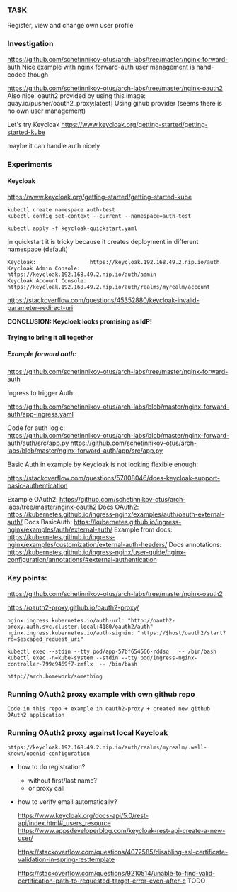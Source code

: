 ### TASK

Register, view and change own user profile

### Investigation

https://github.com/schetinnikov-otus/arch-labs/tree/master/nginx-forward-auth
Nice example with nginx forward-auth user management is hand-coded though

https://github.com/schetinnikov-otus/arch-labs/tree/master/nginx-oauth2
Also nice, oauth2 provided by using this image: 
quay.io/pusher/oauth2_proxy:latest]
Using gihub provider (seems there is no own user management)

Let's try Keycloak
https://www.keycloak.org/getting-started/getting-started-kube

maybe it can handle auth nicely

### Experiments

#### Keycloak

https://www.keycloak.org/getting-started/getting-started-kube

```
kubectl create namespace auth-test
kubectl config set-context --current --namespace=auth-test

kubectl apply -f keycloak-quickstart.yaml
```
In quickstart it is tricky because it creates deployment in different namespace (default)


```
Keycloak:                 https://keycloak.192.168.49.2.nip.io/auth
Keycloak Admin Console:   https://keycloak.192.168.49.2.nip.io/auth/admin
Keycloak Account Console: https://keycloak.192.168.49.2.nip.io/auth/realms/myrealm/account
```

https://stackoverflow.com/questions/45352880/keycloak-invalid-parameter-redirect-uri

**CONCLUSION: Keycloak looks promising as IdP!**

#### Trying to bring it all together

##### Example forward auth:

https://github.com/schetinnikov-otus/arch-labs/tree/master/nginx-forward-auth
    
Ingress to trigger Auth:
    
https://github.com/schetinnikov-otus/arch-labs/blob/master/nginx-forward-auth/app-ingress.yaml
    
Code for auth logic:    
https://github.com/schetinnikov-otus/arch-labs/blob/master/nginx-forward-auth/auth/src/app.py
https://github.com/schetinnikov-otus/arch-labs/blob/master/nginx-forward-auth/app/src/app.py

Basic Auth in example by Keycloak is not looking flexible enough:

https://stackoverflow.com/questions/57808046/does-keycloak-support-basic-authentication

Example OAuth2:
https://github.com/schetinnikov-otus/arch-labs/tree/master/nginx-oauth2
Docs OAuth2:
https://kubernetes.github.io/ingress-nginx/examples/auth/oauth-external-auth/
Docs BasicAuth:
https://kubernetes.github.io/ingress-nginx/examples/auth/external-auth/
Example from docs:
https://kubernetes.github.io/ingress-nginx/examples/customization/external-auth-headers/
Docs annotations:
https://kubernetes.github.io/ingress-nginx/user-guide/nginx-configuration/annotations/#external-authentication

### Key points:


https://github.com/schetinnikov-otus/arch-labs/tree/master/nginx-oauth2

https://oauth2-proxy.github.io/oauth2-proxy/

    nginx.ingress.kubernetes.io/auth-url: "http://oauth2-proxy.auth.svc.cluster.local:4180/oauth2/auth"
    nginx.ingress.kubernetes.io/auth-signin: "https://$host/oauth2/start?rd=$escaped_request_uri"

    kubectl exec --stdin --tty pod/app-57bf654666-rddsq   -- /bin/bash
    kubectl exec -n=kube-system --stdin --tty pod/ingress-nginx-controller-799c9469f7-zmflx  -- /bin/bash 

    http://arch.homework/something
    
### Running OAuth2 proxy example with own github repo
    
    Code in this repo + example in oauth2-proxy + created new github OAuth2 application

### Running OAuth2 proxy against local Keycloak
    
    https://keycloak.192.168.49.2.nip.io/auth/realms/myrealm/.well-known/openid-configuration

- how to do registration?
  - without first/last name?
  - or proxy call 
- how to verify email automatically?
    
    https://www.keycloak.org/docs-api/5.0/rest-api/index.html#_users_resource
    https://www.appsdeveloperblog.com/keycloak-rest-api-create-a-new-user/
    
    https://stackoverflow.com/questions/4072585/disabling-ssl-certificate-validation-in-spring-resttemplate
    
    https://stackoverflow.com/questions/9210514/unable-to-find-valid-certification-path-to-requested-target-error-even-after-c
    TODO
    
